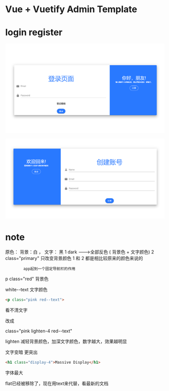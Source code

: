 



# Vue + Vuetify  Admin Template





# login register



![](./images/1.png)

![](./images/2.png)

# note

原色： 背景：白 ， 文字： 黑
		1 dark --->全部反色 ( 背景色 + 文字颜色)
		2 class="primary" 只改变背景颜色
		1 和 2 都是相比较原来的颜色来说的
		
			app起到一个固定导航栏的作用



p class="red" 背景色

white--text 文字颜色

```html
<p class="pink red--text">
```



看不清文字

改成

class="pink lighten-4 red--text"

lighten 减轻背景颜色，加深文字颜色，数字越大，效果越明显

文字变暗 更突出

```html
<h1 class="display-4">Massive Display</h1>
```

字体最大



flat已经被移除了，现在用text来代替，看最新的文档



